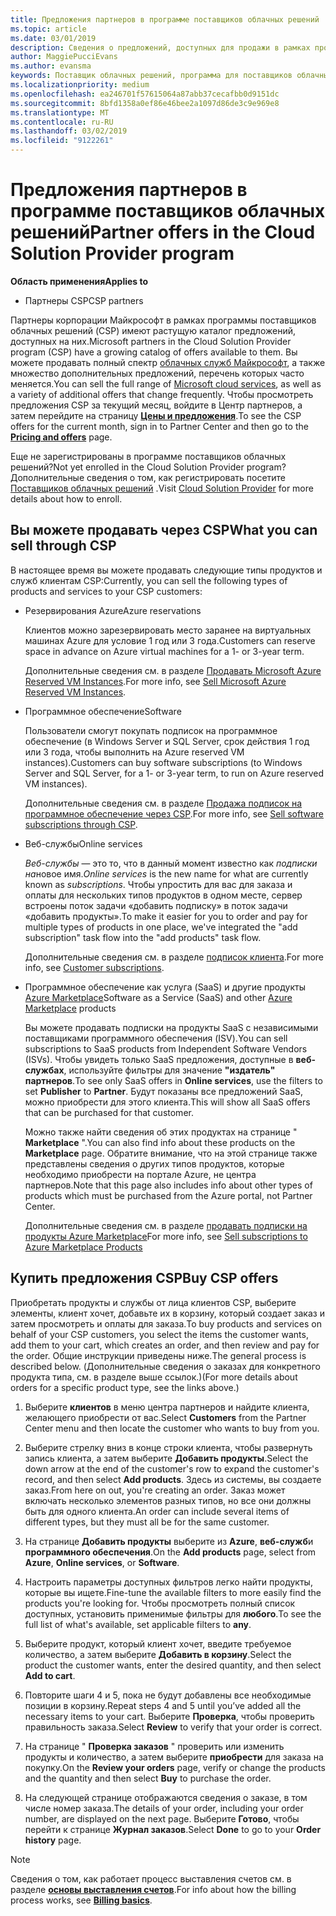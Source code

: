 ```yaml
---
title: Предложения партнеров в программе поставщиков облачных решений | Центр партнеров
ms.topic: article
ms.date: 03/01/2019
description: Сведения о предложений, доступных для продажи в рамках программы поставщиков облачных решений партнеров.
author: MaggiePucciEvans
ms.author: evansma
keywords: Поставщик облачных решений, программа для поставщиков облачных решений, CSP, добавить продукт, продажи клиентам, партнеров предложения, предложения CSP, облачные службы Azure, Office 365, Dynamics, партнер CSP, Продажа в CSP, Azure RI, зарезервированные экземпляры виртуальных машин, Azure Azure резервирования, веб-службы, программное обеспечение, AHUB, SQL Server в Azure, Windows Server в Azure, подписки клиентов
ms.localizationpriority: medium
ms.openlocfilehash: ea246701f57615064a87abb37cecafbb0d9151dc
ms.sourcegitcommit: 8bfd1358a0ef86e46bee2a1097d86de3c9e969e8
ms.translationtype: MT
ms.contentlocale: ru-RU
ms.lasthandoff: 03/02/2019
ms.locfileid: "9122261"
---
```

# <a name="partner-offers-in-the-cloud-solution-provider-program"></a><span data-ttu-id="4afc9-104">Предложения партнеров в программе поставщиков облачных решений</span><span class="sxs-lookup"><span data-stu-id="4afc9-104">Partner offers in the Cloud Solution Provider program</span></span> 

**<span data-ttu-id="4afc9-105">Область применения</span><span class="sxs-lookup"><span data-stu-id="4afc9-105">Applies to</span></span>**

-  <span data-ttu-id="4afc9-106">Партнеры CSP</span><span class="sxs-lookup"><span data-stu-id="4afc9-106">CSP partners</span></span>

<span data-ttu-id="4afc9-107">Партнеры корпорации Майкрософт в рамках программы поставщиков облачных решений (CSP) имеют растущую каталог предложений, доступных на них.</span><span class="sxs-lookup"><span data-stu-id="4afc9-107">Microsoft partners in the Cloud Solution Provider program (CSP) have a growing catalog of offers available to them.</span></span> <span data-ttu-id="4afc9-108">Вы можете продавать полный спектр [облачных служб Майкрософт](https://partner.microsoft.com/cloud-solution-provider/products-and-services), а также множество дополнительных предложений, перечень которых часто меняется.</span><span class="sxs-lookup"><span data-stu-id="4afc9-108">You can sell the full range of [Microsoft cloud services](https://partner.microsoft.com/cloud-solution-provider/products-and-services), as well as a variety of additional offers that change frequently.</span></span> <span data-ttu-id="4afc9-109">Чтобы просмотреть предложения CSP за текущий месяц, войдите в Центр партнеров, а затем перейдите на страницу [**Цены и предложения**](https://partnercenter.microsoft.com/pcv/sales).</span><span class="sxs-lookup"><span data-stu-id="4afc9-109">To see the CSP offers for the current month, sign in to Partner Center and then go to the [**Pricing and offers**](https://partnercenter.microsoft.com/pcv/sales) page.</span></span>  

<span data-ttu-id="4afc9-110">Еще не зарегистрированы в программе поставщиков облачных решений?</span><span class="sxs-lookup"><span data-stu-id="4afc9-110">Not yet enrolled in the Cloud Solution Provider program?</span></span> <span data-ttu-id="4afc9-111">Дополнительные сведения о том, как регистрировать посетите [Поставщиков облачных решений](https://partner.microsoft.com/cloud-solution-provider) .</span><span class="sxs-lookup"><span data-stu-id="4afc9-111">Visit [Cloud Solution Provider](https://partner.microsoft.com/cloud-solution-provider) for more details about how to enroll.</span></span> 

## <a name="what-you-can-sell-through-csp"></a><span data-ttu-id="4afc9-112">Вы можете продавать через CSP</span><span class="sxs-lookup"><span data-stu-id="4afc9-112">What you can sell through CSP</span></span>

<span data-ttu-id="4afc9-113">В настоящее время вы можете продавать следующие типы продуктов и служб клиентам CSP:</span><span class="sxs-lookup"><span data-stu-id="4afc9-113">Currently, you can sell the following types of products and services to your CSP customers:</span></span>

- <span data-ttu-id="4afc9-114">Резервирования Azure</span><span class="sxs-lookup"><span data-stu-id="4afc9-114">Azure reservations</span></span><br> 

    <span data-ttu-id="4afc9-115">Клиентов можно зарезервировать место заранее на виртуальных машинах Azure для условие 1 год или 3 года.</span><span class="sxs-lookup"><span data-stu-id="4afc9-115">Customers can reserve space in advance on Azure virtual machines for a 1- or 3-year term.</span></span><br>
    
    <span data-ttu-id="4afc9-116">Дополнительные сведения см. в разделе [Продавать Microsoft Azure Reserved VM Instances](azure-reservations.md).</span><span class="sxs-lookup"><span data-stu-id="4afc9-116">For more info, see [Sell Microsoft Azure Reserved VM Instances](azure-reservations.md).</span></span>

- <span data-ttu-id="4afc9-117">Программное обеспечение</span><span class="sxs-lookup"><span data-stu-id="4afc9-117">Software</span></span><br>

    <span data-ttu-id="4afc9-118">Пользователи смогут покупать подписок на программное обеспечение (в Windows Server и SQL Server, срок действия 1 год или 3 года, чтобы выполнить на Azure reserved VM instances).</span><span class="sxs-lookup"><span data-stu-id="4afc9-118">Customers can buy software subscriptions (to Windows Server and SQL Server, for a 1- or 3-year term, to run on Azure reserved VM instances).</span></span><br>
 
    <span data-ttu-id="4afc9-119">Дополнительные сведения см. в разделе [Продажа подписок на программное обеспечение через CSP](csp-software-subscriptions.md).</span><span class="sxs-lookup"><span data-stu-id="4afc9-119">For more info, see [Sell software subscriptions through CSP](csp-software-subscriptions.md).</span></span>  

- <span data-ttu-id="4afc9-120">Веб-службы</span><span class="sxs-lookup"><span data-stu-id="4afc9-120">Online services</span></span><br>

    <span data-ttu-id="4afc9-121">*Веб-службы* — это то, что в данный момент известно как *подписки на*новое имя.</span><span class="sxs-lookup"><span data-stu-id="4afc9-121">*Online services* is the new name for what are currently known as *subscriptions*.</span></span> <span data-ttu-id="4afc9-122">Чтобы упростить для вас для заказа и оплаты для нескольких типов продуктов в одном месте, сервер встроены поток задачи «добавить подписку» в поток задачи «добавить продукты».</span><span class="sxs-lookup"><span data-stu-id="4afc9-122">To make it easier for you to order and pay for multiple types of products in one place, we've integrated the "add subscription" task flow into the "add products" task flow.</span></span><br>
    
    <span data-ttu-id="4afc9-123">Дополнительные сведения см. в разделе [подписок клиента](customer-subscriptions.md).</span><span class="sxs-lookup"><span data-stu-id="4afc9-123">For more info, see [Customer subscriptions](customer-subscriptions.md).</span></span>

- <span data-ttu-id="4afc9-124">Программное обеспечение как услуга (SaaS) и другие продукты [Azure Marketplace](https://azuremarketplace.microsoft.com/marketplace)</span><span class="sxs-lookup"><span data-stu-id="4afc9-124">Software as a Service (SaaS) and other [Azure Marketplace](https://azuremarketplace.microsoft.com/marketplace) products</span></span><br>

    <span data-ttu-id="4afc9-125">Вы можете продавать подписки на продукты SaaS с независимыми поставщиками программного обеспечения (ISV).</span><span class="sxs-lookup"><span data-stu-id="4afc9-125">You can sell subscriptions to SaaS products from Independent Software Vendors (ISVs).</span></span> <span data-ttu-id="4afc9-126">Чтобы увидеть только SaaS предложения, доступные в **веб-службах**, используйте фильтры для значение **"издатель"** **партнеров**.</span><span class="sxs-lookup"><span data-stu-id="4afc9-126">To see only SaaS offers in **Online services**, use the filters to set **Publisher** to **Partner**.</span></span> <span data-ttu-id="4afc9-127">Будут показаны все предложений SaaS, можно приобрести для этого клиента.</span><span class="sxs-lookup"><span data-stu-id="4afc9-127">This will show all SaaS offers that can be purchased for that customer.</span></span><br>
    
    <span data-ttu-id="4afc9-128">Можно также найти сведения об этих продуктах на странице " **Marketplace** ".</span><span class="sxs-lookup"><span data-stu-id="4afc9-128">You can also find info about these products on the **Marketplace** page.</span></span> <span data-ttu-id="4afc9-129">Обратите внимание, что на этой странице также представлены сведения о других типов продуктов, которые необходимо приобрести на портале Azure, не центра партнеров.</span><span class="sxs-lookup"><span data-stu-id="4afc9-129">Note that this page also includes info about other types of products which must be purchased from the Azure portal, not Partner Center.</span></span><br>

    <span data-ttu-id="4afc9-130">Дополнительные сведения см. в разделе [продавать подписки на продукты Azure Marketplace](sell-marketplace-products.md)</span><span class="sxs-lookup"><span data-stu-id="4afc9-130">For more info, see [Sell subscriptions to Azure Marketplace Products](sell-marketplace-products.md)</span></span>


## <a name="buy-csp-offers"></a><span data-ttu-id="4afc9-131">Купить предложения CSP</span><span class="sxs-lookup"><span data-stu-id="4afc9-131">Buy CSP offers</span></span>

<span data-ttu-id="4afc9-132">Приобретать продукты и службы от лица клиентов CSP, выберите элементы, клиент хочет, добавьте их в корзину, который создает заказ и затем просмотреть и оплаты для заказа.</span><span class="sxs-lookup"><span data-stu-id="4afc9-132">To buy products and services on behalf of your CSP customers, you select the items the customer wants, add them to your cart, which creates an order, and then review and pay for the order.</span></span> <span data-ttu-id="4afc9-133">Общие инструкции приведены ниже.</span><span class="sxs-lookup"><span data-stu-id="4afc9-133">The general process is described below.</span></span> <span data-ttu-id="4afc9-134">(Дополнительные сведения о заказах для конкретного продукта типа, см. в разделе выше ссылок.)</span><span class="sxs-lookup"><span data-stu-id="4afc9-134">(For more details about orders for a specific product type, see the links above.)</span></span>

1. <span data-ttu-id="4afc9-135">Выберите **клиентов** в меню центра партнеров и найдите клиента, желающего приобрести от вас.</span><span class="sxs-lookup"><span data-stu-id="4afc9-135">Select **Customers** from the Partner Center menu and then locate the customer who wants to buy from you.</span></span> 

2. <span data-ttu-id="4afc9-136">Выберите стрелку вниз в конце строки клиента, чтобы развернуть запись клиента, а затем выберите **Добавить продукты**.</span><span class="sxs-lookup"><span data-stu-id="4afc9-136">Select the down arrow at the end of the customer's row to expand the customer's record, and then select **Add products**.</span></span> <span data-ttu-id="4afc9-137">Здесь из системы, вы создаете заказ.</span><span class="sxs-lookup"><span data-stu-id="4afc9-137">From here on out, you're creating an order.</span></span> <span data-ttu-id="4afc9-138">Заказ может включать несколько элементов разных типов, но все они должны быть для одного клиента.</span><span class="sxs-lookup"><span data-stu-id="4afc9-138">An order can include several items of different types, but they must all be for the same customer.</span></span>

3. <span data-ttu-id="4afc9-139">На странице **Добавить продукты** выберите из **Azure**, **веб-служб**и **программного обеспечения**.</span><span class="sxs-lookup"><span data-stu-id="4afc9-139">On the **Add products** page, select from **Azure**, **Online services**, or **Software**.</span></span>

4. <span data-ttu-id="4afc9-140">Настроить параметры доступных фильтров легко найти продукты, которые вы ищете.</span><span class="sxs-lookup"><span data-stu-id="4afc9-140">Fine-tune the available filters to more easily find the products you're looking for.</span></span> <span data-ttu-id="4afc9-141">Чтобы просмотреть полный список доступных, установить применимые фильтры для **любого**.</span><span class="sxs-lookup"><span data-stu-id="4afc9-141">To see the full list of what's available, set applicable filters to **any**.</span></span> 

5. <span data-ttu-id="4afc9-142">Выберите продукт, который клиент хочет, введите требуемое количество, а затем выберите **Добавить в корзину**.</span><span class="sxs-lookup"><span data-stu-id="4afc9-142">Select the product the customer wants, enter the desired quantity, and then select **Add to cart**.</span></span>

6. <span data-ttu-id="4afc9-143">Повторите шаги 4 и 5, пока не будут добавлены все необходимые позиции в корзину.</span><span class="sxs-lookup"><span data-stu-id="4afc9-143">Repeat steps 4 and 5 until you’ve added all the necessary items to your cart.</span></span> <span data-ttu-id="4afc9-144">Выберите **Проверка**, чтобы проверить правильность заказа.</span><span class="sxs-lookup"><span data-stu-id="4afc9-144">Select **Review** to verify that your order is correct.</span></span>  

7. <span data-ttu-id="4afc9-145">На странице " **Проверка заказов** " проверить или изменить продукты и количество, а затем выберите **приобрести** для заказа на покупку.</span><span class="sxs-lookup"><span data-stu-id="4afc9-145">On the **Review your orders** page, verify or change the products and the quantity and then select **Buy** to purchase the order.</span></span> 

8. <span data-ttu-id="4afc9-146">На следующей странице отображаются сведения о заказе, в том числе номер заказа.</span><span class="sxs-lookup"><span data-stu-id="4afc9-146">The details of your order, including your order number, are displayed on the next page.</span></span> <span data-ttu-id="4afc9-147">Выберите **Готово**, чтобы перейти к странице **Журнал заказов**.</span><span class="sxs-lookup"><span data-stu-id="4afc9-147">Select **Done** to go to your **Order history** page.</span></span> 

> [!NOTE]
> <span data-ttu-id="4afc9-148">Сведения о том, как работает процесс выставления счетов см. в разделе [**основы выставления счетов**](https://docs.microsoft.com/en-us/partner-center/billing-basics).</span><span class="sxs-lookup"><span data-stu-id="4afc9-148">For info about how the billing process works, see [**Billing basics**](https://docs.microsoft.com/en-us/partner-center/billing-basics).</span></span>


